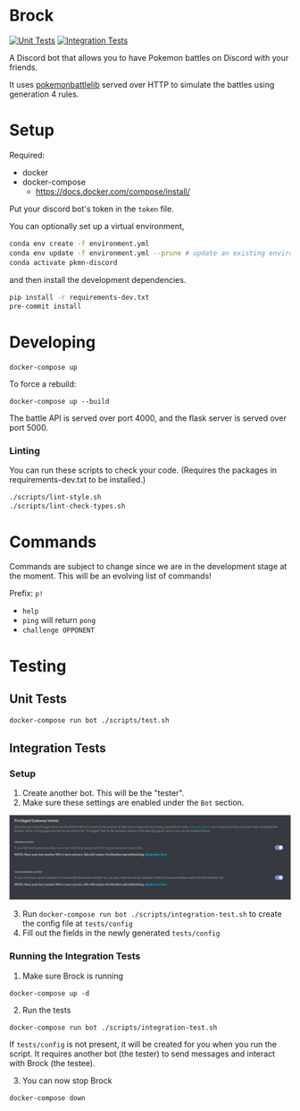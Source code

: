 # Brock

[![Unit Tests](https://github.com/dyc3/discord-pokemon-battles/actions/workflows/python-unit-test.yml/badge.svg)](https://github.com/dyc3/discord-pokemon-battles/actions/workflows/python-unit-test.yml)
[![Integration Tests](https://github.com/dyc3/discord-pokemon-battles/actions/workflows/python-integration-test.yml/badge.svg)](https://github.com/dyc3/discord-pokemon-battles/actions/workflows/python-integration-test.yml)

A Discord bot that allows you to have Pokemon battles on Discord with your friends.

It uses [pokemonbattlelib](https://github.com/StevensSEC/pokemonbattlelib) served over HTTP to simulate the battles using generation 4 rules.

# Setup

Required:

-   docker
-   docker-compose
    -   https://docs.docker.com/compose/install/

Put your discord bot's token in the `token` file.

You can optionally set up a virtual environment,
```bash
conda env create -f environment.yml
conda env update -f environment.yml --prune # update an existing environment
conda activate pkmn-discord
```
and then install the development dependencies.
```bash
pip install -r requirements-dev.txt
pre-commit install
```

# Developing

```
docker-compose up
```

To force a rebuild:

```
docker-compose up --build
```

The battle API is served over port 4000, and the flask server is served over port 5000.

### Linting
You can run these scripts to check your code. (Requires the packages in requirements-dev.txt to be installed.)
```
./scripts/lint-style.sh
./scripts/lint-check-types.sh
```

# Commands

Commands are subject to change since we are in the development stage at the moment. This will be an evolving list of commands!

Prefix: `p!`

- `help`
- `ping` will return `pong`
- `challenge OPPONENT`

# Testing

## Unit Tests

```
docker-compose run bot ./scripts/test.sh
```

## Integration Tests
### Setup
1. Create another bot. This will be the "tester".
2. Make sure these settings are enabled under the `Bot` section.

![Both Privileged Gateway Intents enabled](docs/img/ci-runner-required-intents.png)

3. Run `docker-compose run bot ./scripts/integration-test.sh` to create the config file at `tests/config`
4. Fill out the fields in the newly generated `tests/config`

### Running the Integration Tests
1. Make sure Brock is running
```
docker-compose up -d
```
2. Run the tests
```
docker-compose run bot ./scripts/integration-test.sh
```
If `tests/config` is not present, it will be created for you when you run the script. It requires another bot (the tester) to send messages and interact with Brock (the testee).

3. You can now stop Brock
```
docker-compose down
```
